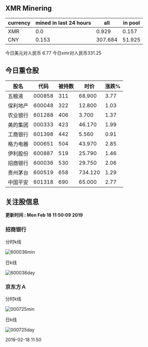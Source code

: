 ## XMR Minering

|currency|mined in last 24 hours|all|in pool|
|---|---|---|---|
|XMR|0.0|0.929|0.157|
|CNY|0.153|307.684|51.925|

今日美元对人民币 6.77	今日xmr对人民币331.25


## 今日重仓股 

|股名|代码|被持数|时价|涨跌%|
|---|---|---|---|---|
|五粮液|000858|311|68.900|3.77|
|保利地产|600048|322|12.800|1.03|
|农业银行|601288|406|3.700|1.37|
|美的集团|000333|423|46.170|1.99|
|工商银行|601398|442|5.560|0.91|
|格力电器|000651|504|43.970|2.85|
|伊利股份|600887|519|25.790|1.46|
|招商银行|600036|530|29.750|2.06|
|贵州茅台|600519|658|734.120|1.29|
|中国平安|601318|690|65.000|2.77|

## 关注股信息
**更新时间 : Mon Feb 18 11:50:09 2019**
### 招商银行 
分时k线

![600036min](http://image.sinajs.cn/newchart/min/n/sh600036.gif)

日k线

![600036day](http://image.sinajs.cn/newchart/daily/n/sh600036.gif)

### 京东方Ａ 
分时k线

![000725min](http://image.sinajs.cn/newchart/min/n/sz000725.gif)

日k线

![000725day](http://image.sinajs.cn/newchart/daily/n/sz000725.gif)

2019-02-18 11:50